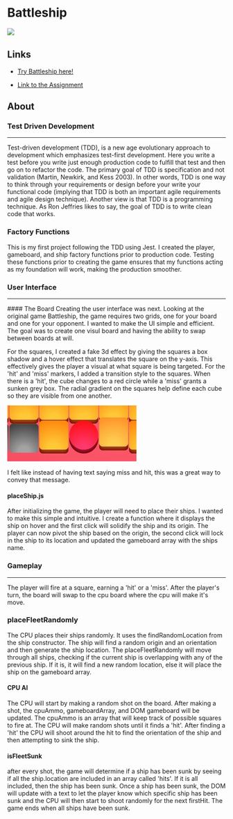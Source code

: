 # Battleship
![](https://github.com/Appletri/Appletri/blob/main/assets/battleship.gif)
## Links
- [Try Battleship here!](https://Appletri.github.io/battleship/dist)

- [Link to the Assignment](https://www.theodinproject.com/lessons/node-path-javascript-battleship)

## About
### Test Driven Development
<hr>
Test-driven development (TDD), is a new age evolutionary approach to development which emphasizes test-first development. Here you write a test before you write just enough production code to fulfill that test and then go on to refactor the code. The primary goal of TDD is specification and not validation (Martin, Newkirk, and Kess 2003).  In other words, TDD is one way to think through your requirements or design before your write your functional code (implying that TDD is both an important agile requirements and agile design technique). Another view is that TDD is a programming technique. As Ron Jeffries likes to say, the goal of TDD is to write clean code that works.

### Factory Functions
This is my first project following the TDD using Jest. I created the player, gameboard, and ship factory functions prior to production code. Testing these functions prior to creating the game ensures that my functions acting as my foundation will work, making the production smoother. 

### User Interface
<hr>
#### The Board
Creating the user interface was next. Looking at the original game Battleship, the game requires two grids, one for your board and one for your opponent. I wanted to make the UI simple and efficient. The goal was to create one visul board and having the ability to swap between boards at will. 

For the squares, I created a fake 3d effect by giving the squares a box shadow and a hover effect that translates the square on the y-axis. This effectively gives the player a visual at what square is being targeted. For the 'hit' and 'miss' markers, I added a transition style to the squares. When there is a 'hit', the cube changes to a red circle while a 'miss' grants a sunken grey box. The radial gradient on the squares help define each cube so they are visible from one another.

![](https://github.com/Appletri/Appletri/blob/main/assets/squares.JPG)

I felt like instead of having text saying miss and hit, this was a great way to convey that message.

#### placeShip.js
After initializing the game, the player will need to place their ships. I wanted to make this simple and intuitive. I create a function where it displays the ship on hover and the first click will solidify the ship and its origin. The player can now pivot the ship based on the origin, the second click will lock in the ship to its location and updated the gameboard array with the ships name.

### Gameplay
<hr>
The player will fire at a square, earning a 'hit' or a 'miss'. After the player's turn, the board will swap to the cpu board where the cpu will make it's move.

### placeFleetRandomly
The CPU places their ships randomly. It uses the findRandomLocation from the ship constructor. The ship will find a random origin and an orientation and then generate the ship location. The placeFleetRandomly will move through all ships, checking if the current ship is overlapping with any of the previous ship. If it is, it will find a new random location, else it will place the ship on the gameboard array.

#### CPU AI
The CPU will start by making a random shot on the board. After making a shot, the cpuAmmo, gameboardArray, and DOM gameboard will be updated. The cpuAmmo is an array that will keep track of possible squares to fire at. The CPU will make random shots until it finds a 'hit'. After finding a 'hit' the CPU will shoot around the hit to find the orientation of the ship and then attempting to sink the ship.

#### isFleetSunk
after every shot, the game will determine if a ship has been sunk by seeing if all the ship.location are included in an array called 'hits'. If it is all included, then the ship has been sunk. Once a ship has been sunk, the DOM will update with a text to let the player know which specific ship has been sunk and the CPU will then start to shoot randomly for the next firstHit. The game ends when all ships have been sunk.










